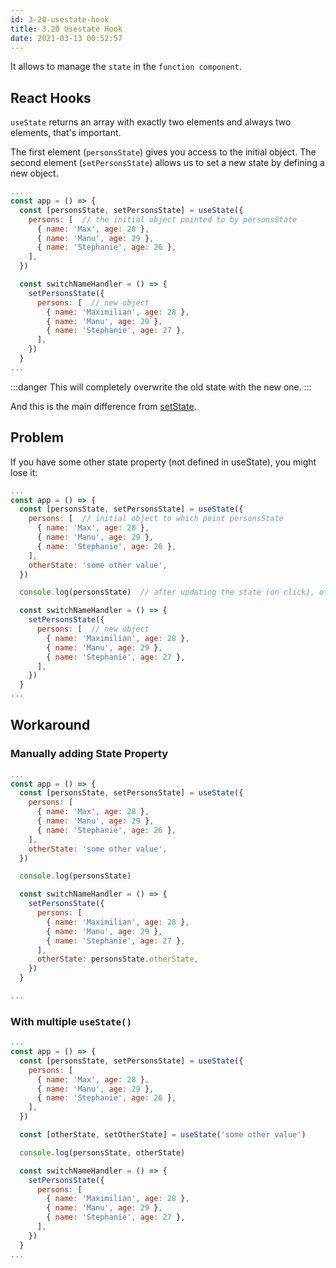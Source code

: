 ```yaml
---
id: 3-20-usestate-hook
title: 3.20 Usestate Hook
date: 2021-03-13 00:52:57
---
```


It allows to manage the `state` in the `function component`.

## React Hooks

`useState` returns an array with exactly two elements and always two elements, that's important.

The first element (`personsState`) gives you access to the initial object. The second element (`setPersonsState`) allows us to set a new state by defining a new object.

```jsx {4-8,13-17}
...
const app = () => {
  const [personsState, setPersonsState] = useState({
    persons: [  // the initial object pointed to by personsState
      { name: 'Max', age: 28 },
      { name: 'Manu', age: 29 },
      { name: 'Stephanie', age: 26 },
    ],
  })

  const switchNameHandler = () => {
    setPersonsState({
      persons: [  // new object
        { name: 'Maximilian', age: 28 },
        { name: 'Manu', age: 29 },
        { name: 'Stephanie', age: 27 },
      ],
    })
  }
...
```

:::danger
This will completely overwrite the old state with the new one.
:::

And this is the main difference from [setState](3-18-manipulating-state#setState).

## Problem

If you have some other state property (not defined in useState), you might lose it:

```jsx {9}
...
const app = () => {
  const [personsState, setPersonsState] = useState({
    persons: [  // initial object to which point personsState
      { name: 'Max', age: 28 },
      { name: 'Manu', age: 29 },
      { name: 'Stephanie', age: 26 },
    ],
    otherState: 'some other value',
  })

  console.log(personsState)  // after updating the state (on click), otherState will be absent

  const switchNameHandler = () => {
    setPersonsState({
      persons: [  // new object
        { name: 'Maximilian', age: 28 },
        { name: 'Manu', age: 29 },
        { name: 'Stephanie', age: 27 },
      ],
    })
  }
...
```

## Workaround

### Manually adding State Property

```jsx {9,21}
...
const app = () => {
  const [personsState, setPersonsState] = useState({
    persons: [
      { name: 'Max', age: 28 },
      { name: 'Manu', age: 29 },
      { name: 'Stephanie', age: 26 },
    ],
    otherState: 'some other value',
  })

  console.log(personsState)

  const switchNameHandler = () => {
    setPersonsState({
      persons: [
        { name: 'Maximilian', age: 28 },
        { name: 'Manu', age: 29 },
        { name: 'Stephanie', age: 27 },
      ],
      otherState: personsState.otherState,
    })
  }

...
```

### With multiple `useState()`

```jsx {3,11}
...
const app = () => {
  const [personsState, setPersonsState] = useState({
    persons: [
      { name: 'Max', age: 28 },
      { name: 'Manu', age: 29 },
      { name: 'Stephanie', age: 26 },
    ],
  })

  const [otherState, setOtherState] = useState('some other value')

  console.log(personsState, otherState)

  const switchNameHandler = () => {
    setPersonsState({
      persons: [
        { name: 'Maximilian', age: 28 },
        { name: 'Manu', age: 29 },
        { name: 'Stephanie', age: 27 },
      ],
    })
  }
...
```
